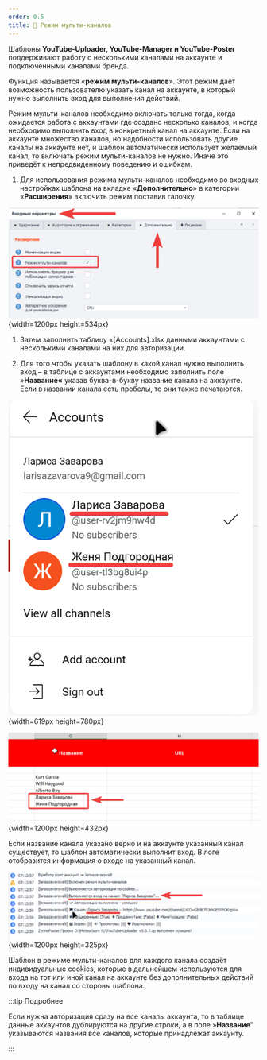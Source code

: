 ```yaml
---
order: 0.5
title: 🚻 Режим мульти-каналов
---
```


Шаблоны **YouTube-Uploader, YouTube-Manager и YouTube-Poster** поддерживают работу с несколькими каналами на аккаунте и подключенными каналами бренда.

Функция называется «**режим мульти-каналов**». Этот режим даёт возможность пользователю указать канал на аккаунте, в который нужно выполнить вход для выполнения действий.

Режим мульти-каналов необходимо включать только тогда, когда ожидается работа с аккаунтами где создано несколько каналов, и когда необходимо выполнить вход в конкретный канал на аккаунте. Если на аккаунте множество каналов, но надобности использовать другие каналы на аккаунте нет, и шаблон автоматически использует желаемый канал, то включать режим мульти-каналов не нужно. Иначе это приведёт к непредвиденному поведению и ошибкам.

1. Для использования режима мульти-каналов необходимо во входных настройках шаблона на вкладке «**Дополнительно**» в категории «**Расширения**» включить режим поставив галочку.

![](./multi-channels.png){width=1200px height=534px}



1. Затем заполнить таблицу «\[Accounts\].xlsx данными аккаунтами с несколькими каналами на них для авторизации.

2. Для того чтобы указать шаблону в какой канал нужно выполнить вход – в таблице с аккаунтами необходимо заполнить поле »**Название«** указав буква-в-букву название канала на аккаунте. Если в названии канала есть пробелы, то они также печатаются.

![](./multi-channels-2.png){width=619px height=780px}



![](./multi-channels-3.png){width=1200px height=432px}

Если название канала указано верно и на аккаунте указанный канал существует, то шаблон автоматически выполнит вход. В логе отобразится информация о входе на указанный канал.

![](./multi-channels-4.png){width=1200px height=325px}



Шаблон в режиме мульти-каналов для каждого канала создаёт индивидуальные cookies, которые в дальнейшем используются для входа на тот или иной канал на аккаунте без дополнительных действий по входу на канал со стороны шаблона.

:::tip Подробнее

Если нужна авторизация сразу на все каналы аккаунта, то в таблице данные аккаунтов дублируются на другие строки, а в поле »**Название**" указываются названия все каналов, которые принадлежат аккаунту.

:::